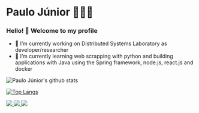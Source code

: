 # Paulo Júnior 👨‍💻🔥

### Hello! 👋 Welcome to my profile

- 🔭 I’m currently working on Distributed Systems Laboratory as developer/researcher
- 🌱 I’m currently learning web scrapping with python and building applications with Java using the Spring framework, node.js, react.js and docker

![Paulo Júnior's github stats](https://github-readme-stats.vercel.app/api?username=paulojuniore&show_icons=true&count_private=true)

[![Top Langs](https://github-readme-stats.vercel.app/api/top-langs/?username=paulojuniore&layout=compact)](https://github.com/anuraghazra/github-readme-stats)

<a href="https://github.com/paulojuniore">
 <img src="https://img.shields.io/github/followers/paulojuniore?style=social"/>
</a>

<a href="https://www.linkedin.com/in/paulo-juniore">
 <img src="https://img.shields.io/static/v1?label=&message=LinkedIn&color=blue&style=flat-square&logo=LINKEDIN"/>
</a>

<a href="mailto:paulo.junior@ccc.ufcg.edu.br">
 <img src="https://img.shields.io/badge/-Mail-c14438?style=flat-square&logo=Gmail&logoColor=white"/>
</a>
